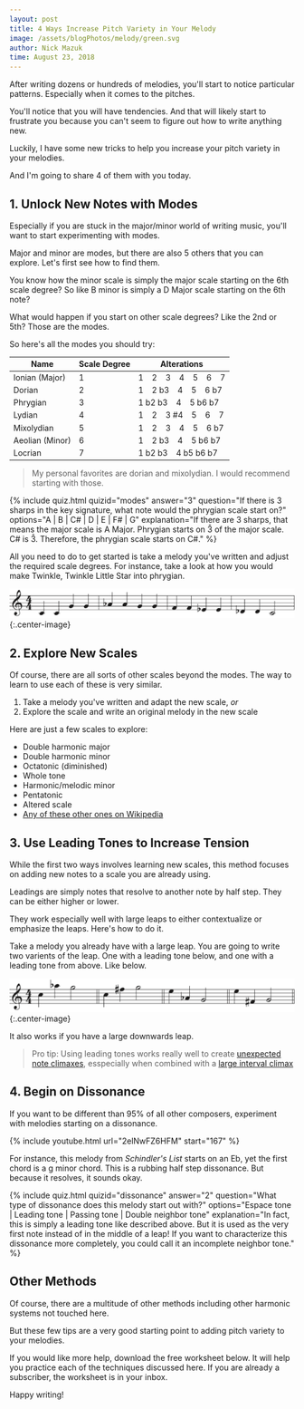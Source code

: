 ```yaml
---
layout: post
title: 4 Ways Increase Pitch Variety in Your Melody
image: /assets/blogPhotos/melody/green.svg
author: Nick Mazuk
time: August 23, 2018
---
```


After writing dozens or hundreds of melodies, you'll start to notice particular patterns. Especially when it comes to the pitches.

You'll notice that you will have tendencies. And that will likely start to frustrate you because you can't seem to figure out how to write anything new.

Luckily, I have some new tricks to help you increase your pitch variety in your melodies.

And I'm going to share 4 of them with you today.

<!--end-of-intro-->

## 1. Unlock New Notes with Modes

Especially if you are stuck in the major/minor world of writing music, you'll want to start experimenting with modes.

Major and minor are modes, but there are also 5 others that you can explore. Let's first see how to find them.

You know how the minor scale is simply the major scale starting on the 6th scale degree? So like B minor is simply a D Major scale starting on the 6th note?

What would happen if you start on other scale degrees? Like the 2nd or 5th? Those are the modes.

So here's all the modes you should try:

| Name | Scale Degree | Alterations |
| ---- | ------------ | ----------- |
| Ionian (Major) | 1 | 1 &nbsp;&nbsp;&nbsp;2 &nbsp;&nbsp;&nbsp;3 &nbsp;&nbsp;&nbsp;4 &nbsp;&nbsp;&nbsp;5 &nbsp;&nbsp;&nbsp;6 &nbsp;&nbsp;&nbsp;7 |
| Dorian | 2 | 1 &nbsp;&nbsp;&nbsp;2 b3 &nbsp;&nbsp;&nbsp;4 &nbsp;&nbsp;&nbsp;5 &nbsp;&nbsp;&nbsp;6 b7 |
| Phrygian | 3 | 1 b2 b3 &nbsp;&nbsp;&nbsp;4 &nbsp;&nbsp;&nbsp;5 b6 b7 |
| Lydian | 4 | 1 &nbsp;&nbsp;&nbsp;2 &nbsp;&nbsp;&nbsp;3 #4 &nbsp;&nbsp;&nbsp;5 &nbsp;&nbsp;&nbsp;6 &nbsp;&nbsp;&nbsp;7 |
| Mixolydian | 5 | 1 &nbsp;&nbsp;&nbsp;2 &nbsp;&nbsp;&nbsp;3 &nbsp;&nbsp;&nbsp;4 &nbsp;&nbsp;&nbsp;5 &nbsp;&nbsp;&nbsp;6 b7 |
| Aeolian (Minor) | 6 | 1 &nbsp;&nbsp;&nbsp;2 b3 &nbsp;&nbsp;&nbsp;4 &nbsp;&nbsp;&nbsp;5 b6 b7 |
| Locrian | 7 | 1 b2 b3 &nbsp;&nbsp;&nbsp;4 b5 b6 b7 |

> My personal favorites are dorian and mixolydian. I would recommend starting with those.

{% include quiz.html quizid="modes" answer="3" question="If there is 3 sharps in the key signature, what note would the phrygian scale start on?" options="A | B | C# | D | E | F# | G" explanation="If there are 3 sharps, that means the major scale is A Major. Phrygian starts on 3&#770; of the major scale. C# is 3&#770;. Therefore, the phrygian scale starts on C#." %}

All you need to do to get started is take a melody you've written and adjust the required scale degrees. For instance, take a look at how you would make Twinkle, Twinkle Little Star into phrygian.

![Twinkle Twinkle Little Star in Phrygian](/blog/resources/phrygianMelody.png "Twinkle Twinkle Little Star in Phrygian"){:.center-image}

## 2. Explore New Scales

Of course, there are all sorts of other scales beyond the modes. The way to learn to use each of these is very similar.

1. Take a melody you've written and adapt the new scale, *or*
2. Explore the scale and write an original melody in the new scale

Here are just a few scales to explore:

- Double harmonic major
- Double harmonic minor
- Octatonic (diminished)
- Whole tone
- Harmonic/melodic minor
- Pentatonic
- Altered scale
- [Any of these other ones on Wikipedia](https://en.wikipedia.org/wiki/List_of_musical_scales_and_modes)

## 3. Use Leading Tones to Increase Tension

While the first two ways involves learning new scales, this method focuses on adding new notes to a scale you are already using.

Leadings are simply notes that resolve to another note by half step. They can be either higher or lower.

They work especially well with large leaps to either contextualize or emphasize the leaps. Here's how to do it.

Take a melody you already have with a large leap. You are going to write two varients of the leap. One with a leading tone below, and one with a leading tone from above. Like below.

![Leading Tones](/blog/resources/leadingTones.png "Leading Tones"){:.center-image}

It also works if you have a large downwards leap.

> Pro tip: Using leading tones works really well to create [unexpected note climaxes](/blog/UnexpectedNoteClimaxes), esspecially when combined with a [large interval climax](/blog/IntervalicClimaxes#the-secret-behind-large-intervals)

## 4. Begin on Dissonance

If you want to be different than 95% of all other composers, experiment with melodies starting on a dissonance.

{% include youtube.html url="2elNwFZ6HFM" start="167" %}

For instance, this melody from *Schindler's List* starts on an Eb, yet the first chord is a g minor chord. This is a rubbing half step dissonance. But because it resolves, it sounds okay.

{% include quiz.html quizid="dissonance" answer="2" question="What type of dissonance does this melody start out with?" options="Espace tone | Leading tone | Passing tone | Double neighbor tone" explanation="In fact, this is simply a leading tone like described above. But it is used as the very first note instead of in the middle of a leap! If you want to characterize this dissonance more completely, you could call it an incomplete neighbor tone." %}

## Other Methods

Of course, there are a multitude of other methods including other harmonic systems not touched here.

But these few tips are a very good starting point to adding pitch variety to your melodies.

If you would like more help, download the free worksheet below. It will help you practice each of the techniques discussed here. If you are already a subscriber, the worksheet is in your inbox.

Happy writing!
